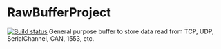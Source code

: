 # RawBufferProject
[![Build status](https://ci.appveyor.com/api/projects/status/github/sakcakoca/RawBufferProject?branch=master&svg=true)](https://ci.appveyor.com/project/sakcakoca/rawbufferproject)
General purpose buffer to store data read from TCP, UDP, SerialChannel, CAN, 1553, etc.
